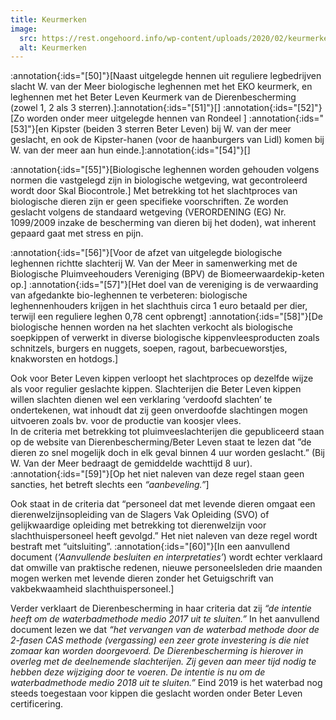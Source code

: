 ```yaml
---
title: Keurmerken
image:
  src: https://rest.ongehoord.info/wp-content/uploads/2020/02/keurmerken.jpg
  alt: Keurmerken
---
```

:annotation{:ids="[50]"}[Naast uitgelegde hennen uit reguliere legbedrijven slacht W. van der Meer biologische leghennen met het EKO keurmerk, en leghennen met het Beter Leven Keurmerk van de Dierenbescherming (zowel 1, 2 als 3 sterren).]:annotation{:ids="[51]"}[] :annotation{:ids="[52]"}[Zo worden onder meer uitgelegde hennen van Rondeel ] :annotation{:ids="[53]"}[en Kipster (beiden 3 sterren Beter Leven) bij W. van der meer geslacht, en ook de Kipster-hanen (voor de haanburgers van Lidl) komen bij W. van der meer aan hun einde.]:annotation{:ids="[54]"}[]

:annotation{:ids="[55]"}[Biologische leghennen worden gehouden volgens normen die vastgelegd zijn in biologische wetgeving, wat gecontroleerd wordt door Skal Biocontrole.] Met betrekking tot het slachtproces van biologische dieren zijn er geen specifieke voorschriften. Ze worden geslacht volgens de standaard wetgeving (VERORDENING (EG) Nr. 1099/2009 inzake de bescherming van dieren bij het doden), wat inherent gepaard gaat met stress en pijn.

:annotation{:ids="[56]"}[Voor de afzet van uitgelegde biologische leghennen richtte slachterij W. Van der Meer in samenwerking met de Biologische Pluimveehouders Vereniging (BPV) de Biomeerwaardekip-keten op.] :annotation{:ids="[57]"}[Het doel van de vereniging is de verwaarding van afgedankte bio-leghennen te verbeteren: biologische leghennenhouders krijgen in het slachthuis circa 1 euro betaald per dier, terwijl een reguliere leghen 0,78 cent opbrengt] :annotation{:ids="[58]"}[De biologische hennen worden na het slachten verkocht als biologische soepkippen of verwerkt in diverse biologische kippenvleesproducten zoals schnitzels, burgers en nuggets, soepen, ragout, barbecueworstjes, knakworsten en hotdogs.]

Ook voor Beter Leven kippen verloopt het slachtproces op dezelfde wijze als voor regulier geslachte kippen. Slachterijen die Beter Leven kippen willen slachten dienen wel een verklaring ‘verdoofd slachten’ te ondertekenen, wat inhoudt dat zij geen onverdoofde slachtingen mogen uitvoeren zoals bv. voor de productie van koosjer vlees.  
In de criteria met betrekking tot pluimveeslachterijen die gepubliceerd staan op de website van Dierenbescherming/Beter Leven staat te lezen dat ”de dieren zo snel mogelijk doch in elk geval binnen 4 uur worden geslacht.” (Bij W. Van der Meer bedraagt de gemiddelde wachttijd 8 uur). :annotation{:ids="[59]"}[Op het niet naleven van deze regel staan geen sancties, het betreft slechts een _“aanbeveling.”_]

Ook staat in de criteria dat “personeel dat met levende dieren omgaat een dierenwelzijnsopleiding van de Slagers Vak Opleiding (SVO) of gelijkwaardige opleiding met betrekking tot dierenwelzijn voor slachthuispersoneel heeft gevolgd.” Het niet naleven van deze regel wordt bestraft met “uitsluiting”. :annotation{:ids="[60]"}[In een aanvullend document (_‘Aanvullende besluiten en interpretaties’_) wordt echter verklaard dat omwille van praktische redenen, nieuwe personeelsleden drie maanden mogen werken met levende dieren zonder het Getuigschrift van vakbekwaamheid slachthuispersoneel.]

Verder verklaart de Dierenbescherming in haar criteria dat zij _“de intentie heeft om de waterbadmethode medio 2017 uit te sluiten.”_ In het aanvullend document lezen we dat _“het vervangen van de waterbad methode door de 2-fasen CAS methode (vergassing) een zeer grote investering is die niet zomaar kan worden doorgevoerd. De Dierenbescherming is hierover in overleg met de deelnemende slachterijen. Zij geven aan meer tijd nodig te hebben deze wijziging door te voeren. De intentie is nu om de waterbadmethode medio 2018 uit te sluiten.”_ Eind 2019 is het waterbad nog steeds toegestaan voor kippen die geslacht worden onder Beter Leven certificering.
